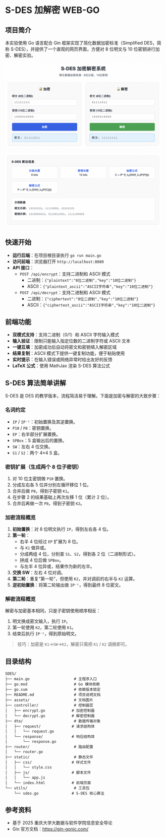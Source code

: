 # S-DES 加解密 WEB-GO

## 项目简介
本实验使用 Go 语言配合 Gin 框架实现了简化数据加密标准（Simplified DES，简称 S-DES），并提供了一个直观的网页界面，方便对 8 位明文与 10 位密钥进行加密、解密实验。

![image-20250926124511827](assets/image-20250926124511827.png)

![image-20250926124445311](assets/image-20250926124445311.png)

## 快速开始

- **运行后端**：在项目根目录执行 `go run main.go`
- **访问前端**：浏览器打开 `http://localhost:8080`
- **API 接口**：
  - `POST /api/encrypt`：支持二进制和 ASCII 模式
    - 二进制：`{"plaintext":"8位二进制","key":"10位二进制"}`
    - ASCII：`{"plaintext_ascii":"ASCII字符串","key":"10位二进制"}`
  - `POST /api/decrypt`：支持二进制和 ASCII 模式
    - 二进制：`{"ciphertext":"8位二进制","key":"10位二进制"}`
    - ASCII：`{"ciphertext_ascii":"ASCII字符串","key":"10位二进制"}`


## 前端功能
- **双模式支持**：支持二进制（0/1）和 ASCII 字符输入模式
- **输入验证**：限制只能输入指定位数的二进制字符或 ASCII 文本
- **一键互填**：加密成功后自动将密文和密钥填入解密区域
- **结果复制**：ASCII 模式下提供一键复制功能，便于粘贴使用
- **实时提示**：在输入错误或网络异常时给出友好的反馈
- **LaTeX 公式**：使用 MathJax 渲染 S-DES 算法公式

## S-DES 算法简单讲解
S-DES 是 DES 的教学版本，流程简洁易于理解。下面是加密与解密的大致步骤：

### 名词约定
- `IP` / `IP⁻¹`：初始置换及其逆置换。
- `P10` / `P8`：密钥置换。
- `EP`：右半部分扩展置换。
- `SPBox`：S 盒输出后的置换。
- `SW`：左右 4 位交换。
- `S1` / `S2`：两个 4×4 S 盒。

### 密钥扩展（生成两个 8 位子密钥）
1. 对 10 位主密钥做 `P10` 置换。
2. 分成左右各 5 位并分别左循环移位 1 位。
3. 合并后做 `P8`，得到子密钥 `K1`。
4. 在步骤 2 的结果基础上再次左移 1 位（累计 2 位）。
5. 合并后再做一次 `P8`，得到子密钥 `K2`。

### 加密流程概览
1. **初始置换**：对 8 位明文执行 `IP`，得到左右各 4 位。
2. **第一轮**：
   - 右半 4 位经过 `EP` 扩展为 8 位。
   - 与 `K1` 做异或。
   - 分成两组 4 位，分别查 `S1`、`S2`，得到各 2 位（二进制形式）。
   - 拼成 4 位后做 `SPBox`。
   - 与左半 4 位异或，结果作为新的左半。
3. **交换 SW**：左右 4 位对调。
4. **第二轮**：重复“第一轮”，但使用 `K2`，并对调前的右半与 `K2` 运算。
5. **逆初始置换**：将第二轮输出做 `IP⁻¹`，得到最终 8 位密文。

### 解密流程概览
解密与加密基本相同，只是子密钥使用顺序相反：
1. 明文换成密文输入，执行 `IP`。
2. 第一轮使用 `K2`，第二轮使用 `K1`。
3. 结束后执行 `IP⁻¹`，得到原始明文。

> 技巧：加密是 `K1`→`SW`→`K2`，解密只需把 `K1` / `K2` 调换即可。

## 目录结构
```
SDES/
├── main.go                    # 主程序入口
├── go.mod                     # Go 模块依赖
├── go.sum                     # 依赖版本锁定
├── README.md                  # 项目说明文档
├── assets/                    # 文档图片
├── controller/                # 控制器层
│   ├── encrypt.go            # 加密控制器
│   └── decrypt.go            # 解密控制器
├── dto/                       # 数据传输对象
│   ├── request/              # 请求结构体
│   │   └── request.go
│   └── response/             # 响应结构体
│       └── response.go
├── router/                    # 路由配置
│   └── router.go
├── static/                    # 静态文件
│   ├── css/                  # 样式文件
│   │   └── style.css
│   ├── js/                   # 脚本文件
│   │   └── app.js
│   └── index.html            # 前端页面
└── utils/                     # 工具包
    └── sdes.go               # S-DES 核心算法
```

## 参考资料
- 基于 2025 重庆大学大数据与软件学院信息安全导论
- Gin 官方文档：https://gin-gonic.com/